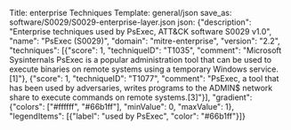Title: enterprise Techniques
Template: general/json
save_as: software/S0029/S0029-enterprise-layer.json
json: {"description": "Enterprise techniques used by PsExec, ATT&CK software S0029 v1.0", "name": "PsExec (S0029)", "domain": "mitre-enterprise", "version": "2.2", "techniques": [{"score": 1, "techniqueID": "T1035", "comment": "Microsoft Sysinternals PsExec is a popular administration tool that can be used to execute binaries on remote systems using a temporary Windows service.[1]"}, {"score": 1, "techniqueID": "T1077", "comment": "PsExec, a tool that has been used by adversaries, writes programs to the ADMIN$ network share to execute commands on remote systems.[3]"}], "gradient": {"colors": ["#ffffff", "#66b1ff"], "minValue": 0, "maxValue": 1}, "legendItems": [{"label": "used by PsExec", "color": "#66b1ff"}]}